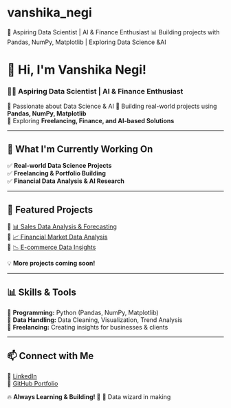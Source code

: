 # vanshika_negi
🚀 Aspiring Data Scientist | AI &amp; Finance Enthusiast 📊 Building projects with Pandas, NumPy, Matplotlib | Exploring Data Science &amp;AI

# 🚀 Hi, I'm Vanshika Negi!  

### 🧑‍💻 Aspiring Data Scientist | AI & Finance Enthusiast  

🔹 Passionate about Data Science & AI 
🔹 Building real-world projects using **Pandas, NumPy, Matplotlib**  
🔹 Exploring **Freelancing, Finance, and AI-based Solutions**  

---

## 📌 What I'm Currently Working On  
✅ **Real-world Data Science Projects**  
✅ **Freelancing & Portfolio Building**  
✅ **Financial Data Analysis & AI Research**  

---

## 🚀 Featured Projects  
🔹 [📊 Sales Data Analysis & Forecasting](https://github.com/your-repo-link)  
🔹 [📈 Financial Market Data Analysis](https://github.com/your-repo-link)  
🔹 [📉 E-commerce Data Insights](https://github.com/your-repo-link)  

💡 **More projects coming soon!**  

---

## 📊 Skills & Tools  
🔹 **Programming:** Python (Pandas, NumPy, Matplotlib)  
🔹 **Data Handling:** Data Cleaning, Visualization, Trend Analysis  
🔹 **Freelancing:** Creating insights for businesses & clients  

---

## 📫 Connect with Me  
💼 [LinkedIn](www.linkedin.com/in/vanshikanegi)  
📂 [GitHub Portfolio](https://github.com/van-neg)  

🔥 **Always Learning & Building! 🚀**
🧙 Data wizard in making 

